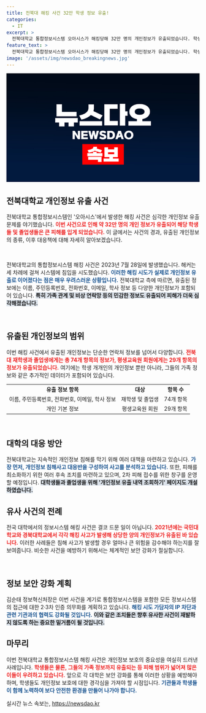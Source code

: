 ```yaml
---
title: 전북대 해킹 사건 32만 학생 정보 유출!
categories:
  - IT
excerpt: >
  전북대학교 통합정보시스템 오아시스가 해킹당해 32만 명의 개인정보가 유출되었습니다. 학생들의 가족 정보까지 포함되어 피해가 심각합니다. 학생들은 즉시 유출 여부를 확인하고, 대학 측은 보안 강화를 약속했습니다. 클릭하여 더 자세한 내용을 확인하세요!
feature_text: >
  전북대학교 통합정보시스템 오아시스가 해킹당해 32만 명의 개인정보가 유출되었습니다. 학생들의 가족 정보까지 포함되어 피해가 심각합니다. 학생들은 즉시 유출 여부를 확인하고, 대학 측은 보안 강화를 약속했습니다. 클릭하여 더 자세한 내용을 확인하세요!
image: '/assets/img/newsdao_breakingnews.jpg'
---
```


<p><img src="/assets/img/newsdao_breakingnews.jpg" alt="cryptoinkorea 속보" /></p>

<h2 data-ke-size="size26">전북대학교 개인정보 유출 사건</h2>

<p>전북대학교 통합정보시스템인 '오아시스'에서 발생한 해킹 사건은 심각한 개인정보 유출 문제를 야기했습니다. <b><span style="color: #ee2323;">이번 사건으로 인해 약 32만 명의 개인 정보가 유출되어 해당 학생들 및 졸업생들은 큰 피해를 입게 되었습니다.</span></b> 이 글에서는 사건의 경과, 유출된 개인정보의 종류, 이후 대응책에 대해 자세히 알아보겠습니다.</p>

<p data-ke-size="size16">&nbsp;</p>

<p>전북대학교의 통합정보시스템 해킹 사건은 2023년 7월 28일에 발생했습니다. 해커는 세 차례에 걸쳐 시스템에 침입을 시도했습니다. <b><span style="color: #1a5490;">이러한 해킹 시도가 실제로 개인정보 유출로 이어졌다는 점은 매우 우려스러운 상황입니다.</span></b> 전북대학교 측에 따르면, 유출된 정보에는 이름, 주민등록번호, 전화번호, 이메일, 학사 정보 등 다양한 개인정보가 포함되어 있습니다. <b><span style="background-color: #21538527;">특히 가족 관계 및 비상 연락망 등의 민감한 정보도 유출되어 피해가 더욱 심각해졌습니다.</span></b></p>

<p data-ke-size="size16">&nbsp;</p>

<h2 data-ke-size="size26">유출된 개인정보의 범위</h2>

<p>이번 해킹 사건에서 유출된 개인정보는 단순한 연락처 정보를 넘어서 다양합니다. <b><span style="color: #ee2323;">전북대 재학생과 졸업생에게는 총 74개 항목의 정보가, 평생교육원 회원에게는 29개 항목의 정보가 유출되었습니다.</span></b> 여기에는 학생 개개인의 개인정보 뿐만 아니라, 그들의 가족 정보와 같은 추가적인 데이터가 포함되어 있습니다.</p>

<table>
    <tr>
        <td style="text-align: center; height: 17px;"><b>유출 정보 항목</b></td>
        <td style="text-align: center; height: 17px;"><b>대상</b></td>
        <td style="text-align: center; height: 17px;"><b>항목 수</b></td>
    </tr>
    <tr>
        <td style="text-align: center; height: 17px;">이름, 주민등록번호, 전화번호, 이메일, 학사 정보</td>
        <td style="text-align: center; height: 17px;">재학생 및 졸업생</td>
        <td style="text-align: center; height: 17px;">74개 항목</td>
    </tr>
    <tr>
        <td style="text-align: center; height: 17px;">개인 기본 정보</td>
        <td style="text-align: center; height: 17px;">평생교육원 회원</td>
        <td style="text-align: center; height: 17px;">29개 항목</td>
    </tr>
</table>

<p data-ke-size="size16">&nbsp;</p>

<h2 data-ke-size="size26">대학의 대응 방안</h2>

<p>전북대학교는 지속적인 개인정보 침해를 막기 위해 여러 대책을 마련하고 있습니다. <b><span style="color: #1a5490;">가장 먼저, 개인정보 침해사고 대응반을 구성하여 사고를 분석하고 있습니다.</span></b> 또한, 피해를 최소화하기 위한 여러 후속 조치를 마련하고 있으며, 2차 피해 접수를 위한 창구를 운영할 예정입니다. <b><span style="background-color: #21538527;">대학생들과 졸업생을 위해 '개인정보 유출 내역 조회하기' 페이지도 개설하였습니다.</span></b></p>

<h2 data-ke-size="size26">유사 사건의 전례</h2>

<p>전국 대학에서의 정보시스템 해킹 사건은 결코 드문 일이 아닙니다. <b><span style="color: #ee2323;">2021년에는 국민대학교와 경북대학교에서 각각 해킹 사고가 발생해 상당한 양의 개인정보가 유출된 바 있습니다.</span></b> 이러한 사례들은 침해 사고가 발생할 경우 얼마나 큰 위험을 감수해야 하는지를 잘 보여줍니다. 비슷한 사건을 예방하기 위해서는 체계적인 보안 강화가 절실합니다.</p>

<p data-ke-size="size16">&nbsp;</p>

<h2 data-ke-size="size26">정보 보안 강화 계획</h2>

<p>김순태 정보혁신처장은 이번 사건을 계기로 통합정보시스템을 포함한 모든 정보시스템의 접근에 대한 2·3차 인증 의무화를 계획하고 있습니다. <b><span style="color: #1a5490;">해킹 시도 가담자의 IP 차단과 관련 기관과의 협력도 강화될 것입니다.</span></b> <b><span style="background-color: #21538527;">이와 같은 조치들은 향후 유사한 사건이 재발하지 않도록 하는 중요한 밑거름이 될 것입니다.</span></b></p>

<h2 data-ke-size="size26">마무리</h2>

<p>이번 전북대학교 통합정보시스템 해킹 사건은 개인정보 보호의 중요성을 여실히 드러낸 사례입니다. <b><span style="color: #ee2323;">학생들은 물론, 그들의 가족 정보까지 유출되는 등 피해 범위가 넓어져 많은 이들이 우려하고 있습니다.</span></b> 앞으로 각 대학은 보안 강화를 통해 이러한 상황을 예방해야 하며, 학생들도 개인정보 보호에 대한 경각심을 가져야 할 시점입니다. <b><span style="color: #1a5490;">기관들과 학생들이 함께 노력하여 보다 안전한 환경을 만들어 나가야 합니다.</span></b></p>
실시간 뉴스 속보는, <a href="https://newsdao.kr" rel="dofollow">https://newsdao.kr</a>


